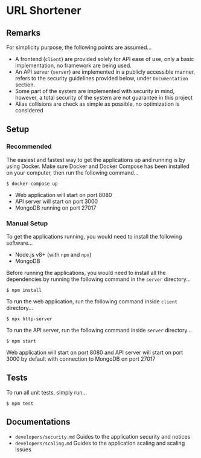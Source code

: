 # URL Shortener

## Remarks
For simplicity purpose, the following points are assumed...

- A frontend (`client`) are provided solely for API ease of use, only a basic
implementation, no framework are being used.
- An API server (`server`) are implemented in a publicly accessible manner,
refers to the security guidelines provided below, under `Documentation`
section.
- Some part of the system are implemented with security in mind, however, a
total security of the system are not guarantee in this project
- Alias collisions are check as simple as possible, no optimization is
considered

## Setup

### Recommended
The easiest and fastest way to get the applications up and running is by using
Docker. Make sure Docker and Docker Compose has been installed on your
computer, then run the following command...

```
$ docker-compose up
```

- Web application will start on port 8080
- API server will start on port 3000
- MongoDB running on port 27017

### Manual Setup
To get the applications running, you would need to install the following
software...

- Node.js v8+ (with `npm` and `npx`)
- MongoDB

Before running the applications, you would need to install all the
dependencies by running the following command in the `server` directory...

```
$ npm install
```

To run the web application, run the following command inside `client`
directory...

```
$ npx http-server
```

To run the API server, run the following command inside `server` directory...

```
$ npm start
```

Web application will start on port 8080 and
API server will start on port 3000 by default
with connection to MongoDB on port 27017

## Tests
To run all unit tests, simply run...

```
$ npm test
```

## Documentations

- `developers/security.md` Guides to the application security and notices
- `developers/scaling.md` Guides to the application scaling and scaling issues
